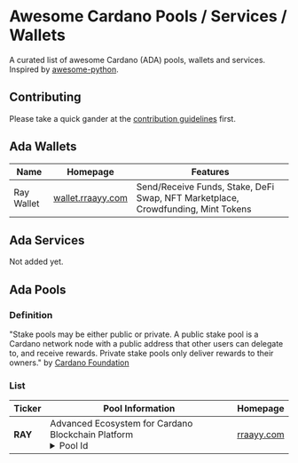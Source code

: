 # Awesome Cardano Pools / Services / Wallets

A curated list of awesome Cardano (ADA) pools, wallets and services. Inspired by [awesome-python](https://github.com/vinta/awesome-python).

## Contributing

Please take a quick gander at the [contribution guidelines](CONTRIBUTING.md) first.

## Ada Wallets

|Name|Homepage|Features|
|---|---|---|
|Ray Wallet|[wallet.rraayy.com](https://wallet.rraayy.com)|Send/Receive Funds, Stake, DeFi Swap, NFT Marketplace, Crowdfunding, Mint Tokens

## Ada Services

Not added yet.

## Ada Pools

### Definition

"Stake pools may be either public or private. A public stake pool is a Cardano network node with a public address that other users can delegate to, and receive rewards. Private stake pools only deliver rewards to their owners." by [Cardano Foundation](https://cardano.org/stake-pool-operation#stake-pool)

### List


|Ticker|Pool Information|Homepage|
|---|---|---|
|**RAY**|<div>Advanced Ecosystem for Cardano Blockchain Platform</div><details><summary>Pool Id</summary><code>1c8cd022e993a8366be641c17cb6d9c5d8944e00bfce3189d8b1515a</code></details>|[rraayy.com](https://rraayy.com)|


 

